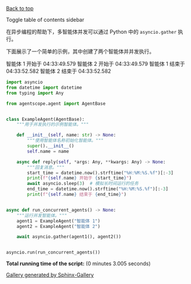 [Back to top](#)

Toggle table of contents sidebar

在异步编程的帮助下，多智能体并发可以通过 Python 中的 `asyncio.gather` 执行。

下面展示了一个简单的示例，其中创建了两个智能体并并发执行。

智能体 1 开始于 04:33:49.579
智能体 2 开始于 04:33:49.579
智能体 1 结束于 04:33:52.582
智能体 2 结束于 04:33:52.582

```python
import asyncio
from datetime import datetime
from typing import Any

from agentscope.agent import AgentBase


class ExampleAgent(AgentBase):
    """用于并发执行的示例智能体。"""

    def __init__(self, name: str) -> None:
        """使用智能体名称初始化智能体。"""
        super().__init__()
        self.name = name

    async def reply(self, *args: Any, **kwargs: Any) -> None:
        """回复消息。"""
        start_time = datetime.now().strftime("%H:%M:%S.%f")[:-3]
        print(f"{self.name} 开始于 {start_time}")
        await asyncio.sleep(3)  # 模拟长时间运行的任务
        end_time = datetime.now().strftime("%H:%M:%S.%f")[:-3]
        print(f"{self.name} 结束于 {end_time}")


async def run_concurrent_agents() -> None:
    """运行并发智能体。"""
    agent1 = ExampleAgent("智能体 1")
    agent2 = ExampleAgent("智能体 2")

    await asyncio.gather(agent1(), agent2())


asyncio.run(run_concurrent_agents())

```

**Total running time of the script:** (0 minutes 3.005 seconds)

[Gallery generated by Sphinx-Gallery](https://sphinx-gallery.github.io/)